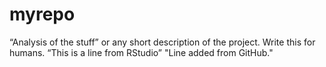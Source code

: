 # myrepo
“Analysis of the stuff” or any short description of the project. Write this for humans.
“This is a line from RStudio”
"Line added from GitHub."
